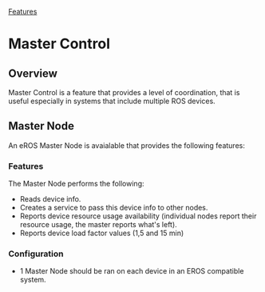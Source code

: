 [Features](../Features.md)

# Master Control

## Overview
Master Control is a feature that provides a level of coordination, that is useful especially in systems that include multiple ROS devices.

## Master Node
An eROS Master Node is avaialable that provides the following features:

### Features
The Master Node performs the following:
* Reads device info.
* Creates a service to pass this device info to other nodes.
* Reports device resource usage availability (individual nodes report their resource usage, the master reports what's left).
* Reports device load factor values (1,5 and 15 min)

### Configuration
- 1 Master Node should be ran on each device in an EROS compatible system. 
